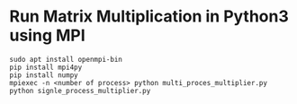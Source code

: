 # Run Matrix Multiplication in Python3 using MPI
```
sudo apt install openmpi-bin
pip install mpi4py
pip install numpy
mpiexec -n <number of process> python multi_proces_multiplier.py
python signle_process_multiplier.py
```
